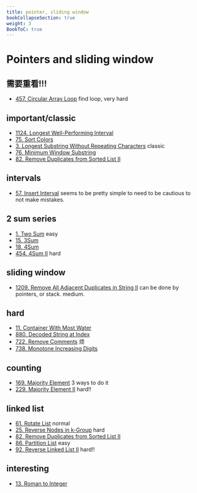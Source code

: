 ```yaml
---
title: pointer, sliding window
bookCollapseSection: true
weight: 3
BookToC: true
---
```

# Pointers and sliding window

## 需要重看!!!
- [457. Circular Array Loop](457) find loop, very hard

## important/classic
- [1124. Longest Well-Performing Interval](1124)
- [75. Sort Colors](75)
- [3. Longest Substring Without Repeating Characters](3.md) classic
- [76. Minimum Window Substring](76)
- [82. Remove Duplicates from Sorted List II](82)
 
## intervals
- [57. Insert Interval](57) seems to be pretty simple to need to be cautious to not make mistakes.


## 2 sum series
- [1. Two Sum](1) easy
- [15. 3Sum](15) 
- [18. 4Sum](18)
- [454. 4Sum II](454) hard

## sliding window
- [1209. Remove All Adjacent Duplicates in String II](1209) can be done by pointers, or stack. medium.

## hard
- [11. Container With Most Water](11)
- [880. Decoded String at Index](800)
- [722. Remove Comments](722) 烦
- [738. Monotone Increasing Digits](738)


## counting
- [169. Majority Element](169) 3 ways to do it
- [229. Majority Element II](229) hard!!

## linked list
- [61. Rotate List](61) normal 
- [25. Reverse Nodes in k-Group](25) hard
- [82. Remove Duplicates from Sorted List II](82)
- [86. Partition List](86) easy
- [92. Reverse Linked List II](92) hard!!

## interesting
- [13. Roman to Integer](13)
